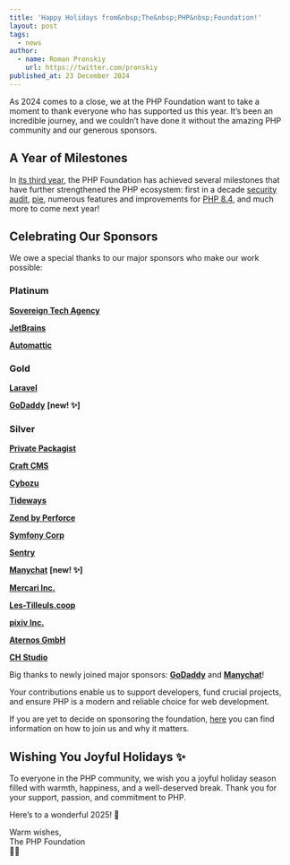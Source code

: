 ```yaml
---
title: 'Happy Holidays from&nbsp;The&nbsp;PHP&nbsp;Foundation!'
layout: post
tags:
  - news
author:
  - name: Roman Pronskiy
    url: https://twitter.com/pronskiy
published_at: 23 December 2024
---
```


As 2024 comes to a close, we at the PHP Foundation want to take a moment to thank everyone who has supported us this year. It’s been an incredible journey, and we couldn’t have done it without the amazing PHP community and our generous sponsors.

## A Year of Milestones

In [its third year](https://thephp.foundation/blog/2024/11/22/php-foundation-turns-three), the PHP Foundation has achieved several milestones that have further strengthened the PHP ecosystem: first in a decade [security audit](https://thephp.foundation/blog/2024/11/22/php-foundation-turns-three/#feature-development-is-only-about-20%25-of-what-the-foundation-team-does), [pie](https://thephp.foundation/blog/2024/11/19/pie-pre-release/), numerous features and improvements for [PHP 8.4](https://www.php.net/releases/8.4/en.php), and much more to come next year!

## Celebrating Our Sponsors

We owe a special thanks to our major sponsors who make our work possible:

### Platinum

[**Sovereign Tech Agency**](https://www.sovereign.tech/)

[**JetBrains**](https://www.jetbrains.com/)

[**Automattic**](https://automattic.com/)

### Gold

[**Laravel**](https://laravel.com/)

[**GoDaddy**](https://www.godaddy.com/) **\[new! ✨\]**

### Silver

[**Private Packagist**](https://packagist.com/)

[**Craft CMS**](https://craftcms.com/)

[**Cybozu**](https://cybozu.co.jp/en/company/)

[**Tideways**](https://tideways.com/)

[**Zend by Perforce**](https://www.zend.com/)

[**Symfony Corp**](https://symfony.com/)

[**Sentry**](https://sentry.io/welcome/)

[**Manychat**](https://manychat.com/) **\[new! ✨\]**

[**Mercari Inc.**](https://www.mercari.com/)

[**Les-Tilleuls.coop**](http://Les-Tilleuls.coop)

[**pixiv Inc.**](https://www.pixiv.net/en/)

[**Aternos GmbH**](https://aternos.gmbh/en/)

[**CH Studio**](https://chstudio.fr/en/homepage/)

Big thanks to newly joined major sponsors: [**GoDaddy**](https://www.godaddy.com/) and [**Manychat**](https://manychat.com/)!

Your contributions enable us to support developers, fund crucial projects, and ensure PHP is a modern and reliable choice for web development.

If you are yet to decide on sponsoring the foundation, [here](https://thephp.foundation/blog/2024/09/30/call-fo-sponsors/) you can find information on how to join us and why it matters.

## Wishing You Joyful Holidays ✨

To everyone in the PHP community, we wish you a joyful holiday season filled with warmth, happiness, and a well-deserved break. Thank you for your support, passion, and commitment to PHP.

Here’s to a wonderful 2025! 🥂

Warm wishes,  
The PHP Foundation  
🐘💜
